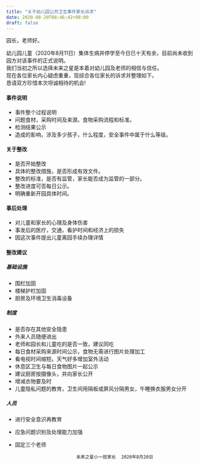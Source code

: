 ```yaml
---
title: "关于幼儿园公共卫生事件家长诉求"
date: 2020-08-20T08:46:42+08:00
draft: false
---
```


园长，老师好。

幼儿园儿童（2020年8月11日）集体生病并停学至今日已十天有余，目前尚未收到园方对该事件的正式说明。  
我们当初之所以选择未来之星是本着对幼儿园及老师的相信与信任。     
现在各位家长内心疑虑重重，现综合各位家长的诉求并整理如下。     
恳请双方珍惜本次坦诚相待的机会!   


#### 事件说明

- 事件整个过程说明
- 问题食材，采购时间及来源。食物采购流程和标准。
- 检测结果公示
- 造成的影响，涉及多少孩子，什么程度，安全事件中属于什么等级。


#### 关于整改

- 是否开始整改
- 具体的整改措施，是否形成有效文件。
- 整改的标准，是否有监管，家长能否成为监管的一部分。
- 整改进度可否每日公示。
- 明确重新开园具体时间。

####  事后处理

- 对儿童和家长的心理及身体伤害
- 事发后的医疗，交通，看护时间和经济上的损失
- 因这次事件提出儿童离园手续办理详情

#### 整改建议

##### 基础设施

- 围栏加固
- 楼梯护栏加固
- 厨房及环境卫生消毒设备

##### 制度

- 是否存在其他安全隐患
- 外来人员随便进出
- 老师和园长和儿童吃的是否一致，建议同吃
- 每日食材采购来源时间公示，食物无需进行图片处理加工
- 看电视时间缩短。天气好多增加室外活动
- 休息区卫生与每日食物图片一起公示
- 建议厨房按摄像头，并向家长公开
- 增减衣物要及时
- 儿童隐私问题的教育，卫生间用隔板或屏风分隔男女，午睡换衣服男女分开

#####  人员

- 进行安全意识再教育
- 应急问题识别及处理能力加强
- 固定三个老师


                             未来之星小一班家长  2020年8月20日 
